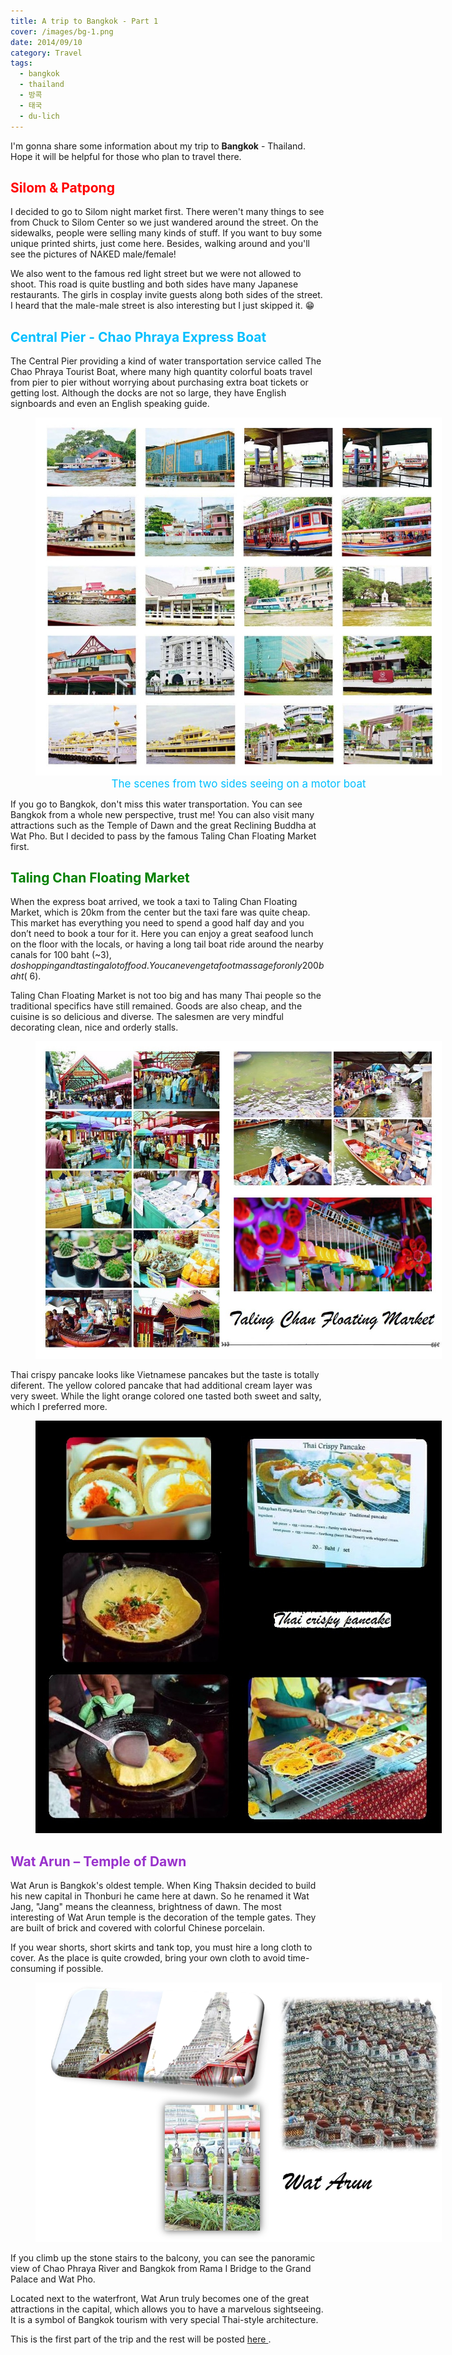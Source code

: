 ```yaml
---
title: A trip to Bangkok - Part 1
cover: /images/bg-1.png
date: 2014/09/10
category: Travel
tags:
  - bangkok
  - thailand
  - 방콕
  - 태국
  - du-lich
---
```


I'm gonna share some information about my trip to **Bangkok** - Thailand. Hope it will be helpful for those who plan to travel there.


## <span style="color:red"> Silom & Patpong </span>

I decided to go to Silom night market first. There weren't many things to see from Chuck to Silom Center so we just wandered around the street. On the sidewalks, people were selling many kinds of stuff. If you want to buy some unique printed shirts, just come here. Besides, walking around and you'll see the pictures of NAKED male/female!


We also went to the famous red light street but we were not allowed to shoot. This road is quite bustling and both sides have many Japanese restaurants. The girls in cosplay invite guests along both sides of the street. I heard that the male-male street is also interesting but I just skipped it. :grin:


## <span style="color:deepskyblue"> Central Pier - Chao Phraya Express Boat </span>

The Central Pier providing a kind of water transportation service called The Chao Phraya Tourist Boat, where many high quantity colorful boats travel from pier to pier without worrying about purchasing extra boat tickets or getting lost. Although the docks are not so large, they have English signboards and even an English speaking guide.


<figure style="width: 650px" class="align-center">
  <img src="./bangkok-1.png" alt="">
  <figcaption style="font-size: 17px" align="center"> <span style="color:deepskyblue"> The scenes from two sides seeing on a motor boat </span> </figcaption>
</figure>

If you go to Bangkok, don't miss this water transportation. You can see Bangkok from a whole new perspective, trust me! You can also visit many attractions such as the Temple of Dawn and the great Reclining Buddha at Wat Pho. But I decided to pass by the famous Taling Chan Floating Market first.


## <span style="color:green"> Taling Chan Floating Market </span>

When the express boat arrived, we took a taxi to Taling Chan Floating Market, which is 20km from the center but the taxi fare was quite cheap. This market has everything you need to spend a good half day and you don’t need to book a tour for it. Here you can enjoy a great seafood lunch on the floor with the locals, or having a long tail boat ride around the nearby canals for 100 baht (~$3), do shopping and tasting a lot of food. You can even get a foot massage for only 200 baht (~$6).


Taling Chan Floating Market is not too big and has many Thai people so the traditional specifics have still remained. Goods are also cheap, and the cuisine is so delicious and diverse. The salesmen are very mindful decorating clean, nice and orderly stalls.


<figure style="width: 650px" class="align-center">
  <img src="./bangkok-2.png" alt="">
  <figcaption> </figcaption>
</figure>

Thai crispy pancake looks like Vietnamese pancakes but the taste is totally diferent. The yellow colored pancake that had additional cream layer was very sweet. While the light orange colored one tasted both sweet and salty, which I preferred more.


<figure style="width: 650px" class="align-center">
  <img src="./bangkok-3.png" alt="">
  <figcaption> </figcaption>
</figure>

## <span style="color:darkorchid"> Wat Arun – Temple of Dawn </span>

Wat Arun is Bangkok's oldest temple. When King Thaksin decided to build his new capital in Thonburi he came here at dawn. So he renamed it Wat Jang, "Jang" means the cleanness, brightness of dawn. The most interesting of Wat Arun temple is the decoration of the temple gates. They are built of brick and covered with colorful Chinese porcelain.


If you wear shorts, short skirts and tank top, you must hire a long cloth to cover. As the place is quite crowded, bring your own cloth to avoid time-consuming if possible.  


<figure style="width: 650px" class="align-center">
  <img src="./bangkok-4.png" alt="">
  <figcaption> </figcaption>
</figure>

If you climb up the stone stairs to the balcony, you can see the panoramic view of Chao Phraya River and Bangkok from Rama I Bridge to the Grand Palace and Wat Pho.


Located next to the waterfront, Wat Arun truly becomes one of the great attractions in the capital, which allows you to have a marvelous sightseeing. It is a symbol of Bangkok tourism with very special Thai-style architecture.


This is the first part of the trip and the rest will be posted <a href="http://aquabubu.com/blog/travel/A-trip-to-Bangkok-Part-2/" target="_blank">here </a>.